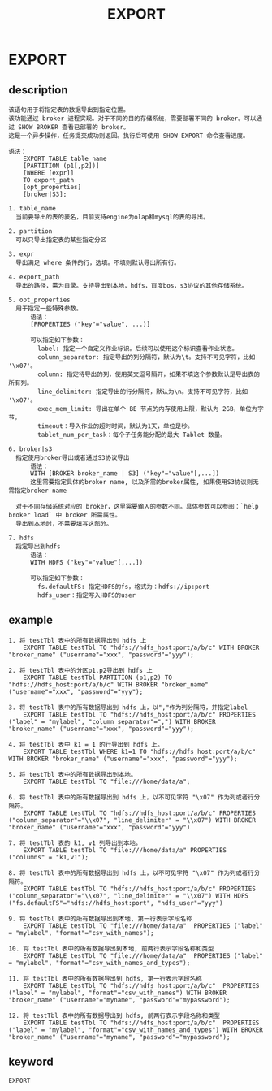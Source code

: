 ﻿---
{
    "title": "EXPORT",
    "language": "zh-CN"
}
---

<!-- 
Licensed to the Apache Software Foundation (ASF) under one
or more contributor license agreements.  See the NOTICE file
distributed with this work for additional information
regarding copyright ownership.  The ASF licenses this file
to you under the Apache License, Version 2.0 (the
"License"); you may not use this file except in compliance
with the License.  You may obtain a copy of the License at

  http://www.apache.org/licenses/LICENSE-2.0

Unless required by applicable law or agreed to in writing,
software distributed under the License is distributed on an
"AS IS" BASIS, WITHOUT WARRANTIES OR CONDITIONS OF ANY
KIND, either express or implied.  See the License for the
specific language governing permissions and limitations
under the License.
-->

# EXPORT
## description

    该语句用于将指定表的数据导出到指定位置。
    该功能通过 broker 进程实现。对于不同的目的存储系统，需要部署不同的 broker。可以通过 SHOW BROKER 查看已部署的 broker。
    这是一个异步操作，任务提交成功则返回。执行后可使用 SHOW EXPORT 命令查看进度。

    语法：
        EXPORT TABLE table_name
        [PARTITION (p1[,p2])]
        [WHERE [expr]]
        TO export_path
        [opt_properties]
        [broker|S3];

    1. table_name
      当前要导出的表的表名，目前支持engine为olap和mysql的表的导出。

    2. partition
      可以只导出指定表的某些指定分区

    3. expr
      导出满足 where 条件的行，选填。不填则默认导出所有行。

    4. export_path
      导出的路径，需为目录。支持导出到本地，hdfs，百度bos，s3协议的其他存储系统。

    5. opt_properties
      用于指定一些特殊参数。
          语法：
          [PROPERTIES ("key"="value", ...)]
        
          可以指定如下参数：
            label: 指定一个自定义作业标识。后续可以使用这个标识查看作业状态。
            column_separator: 指定导出的列分隔符，默认为\t。支持不可见字符，比如 '\x07'。
            column: 指定待导出的列，使用英文逗号隔开，如果不填这个参数默认是导出表的所有列。
            line_delimiter: 指定导出的行分隔符，默认为\n。支持不可见字符，比如 '\x07'。
            exec_mem_limit: 导出在单个 BE 节点的内存使用上限，默认为 2GB，单位为字节。
            timeout：导入作业的超时时间，默认为1天，单位是秒。
            tablet_num_per_task：每个子任务能分配的最大 Tablet 数量。

    6. broker|s3
      指定使用broker导出或者通过S3协议导出
          语法：
          WITH [BROKER broker_name | S3] ("key"="value"[,...])
          这里需要指定具体的broker name, 以及所需的broker属性, 如果使用S3协议则无需指定broker name

      对于不同存储系统对应的 broker，这里需要输入的参数不同。具体参数可以参阅：`help broker load` 中 broker 所需属性。
      导出到本地时，不需要填写这部分。

    7. hdfs
      指定导出到hdfs
          语法：
          WITH HDFS ("key"="value"[,...])

          可以指定如下参数：
            fs.defaultFS: 指定HDFS的fs，格式为：hdfs://ip:port
            hdfs_user：指定写入HDFS的user

## example

    1. 将 testTbl 表中的所有数据导出到 hdfs 上
        EXPORT TABLE testTbl TO "hdfs://hdfs_host:port/a/b/c" WITH BROKER "broker_name" ("username"="xxx", "password"="yyy");

    2. 将 testTbl 表中的分区p1,p2导出到 hdfs 上
        EXPORT TABLE testTbl PARTITION (p1,p2) TO "hdfs://hdfs_host:port/a/b/c" WITH BROKER "broker_name" ("username"="xxx", "password"="yyy");
    
    3. 将 testTbl 表中的所有数据导出到 hdfs 上，以","作为列分隔符，并指定label
        EXPORT TABLE testTbl TO "hdfs://hdfs_host:port/a/b/c" PROPERTIES ("label" = "mylabel", "column_separator"=",") WITH BROKER "broker_name" ("username"="xxx", "password"="yyy");
    
    4. 将 testTbl 表中 k1 = 1 的行导出到 hdfs 上。
        EXPORT TABLE testTbl WHERE k1=1 TO "hdfs://hdfs_host:port/a/b/c" WITH BROKER "broker_name" ("username"="xxx", "password"="yyy");

    5. 将 testTbl 表中的所有数据导出到本地。
        EXPORT TABLE testTbl TO "file:///home/data/a";

    6. 将 testTbl 表中的所有数据导出到 hdfs 上，以不可见字符 "\x07" 作为列或者行分隔符。
        EXPORT TABLE testTbl TO "hdfs://hdfs_host:port/a/b/c" PROPERTIES ("column_separator"="\\x07", "line_delimiter" = "\\x07") WITH BROKER "broker_name" ("username"="xxx", "password"="yyy")
 
    7. 将 testTbl 表的 k1, v1 列导出到本地。
        EXPORT TABLE testTbl TO "file:///home/data/a" PROPERTIES ("columns" = "k1,v1");

    8. 将 testTbl 表中的所有数据导出到 hdfs 上，以不可见字符 "\x07" 作为列或者行分隔符。
        EXPORT TABLE testTbl TO "hdfs://hdfs_host:port/a/b/c" PROPERTIES ("column_separator"="\\x07", "line_delimiter" = "\\x07") WITH HDFS ("fs.defaultFS"="hdfs://hdfs_host:port", "hdfs_user"="yyy")
    
    9. 将 testTbl 表中的所有数据导出到本地, 第一行表示字段名称
        EXPORT TABLE testTbl TO "file:///home/data/a"  PROPERTIES ("label" = "mylabel", "format"="csv_with_names");
    
    10. 将 testTbl 表中的所有数据导出到本地, 前两行表示字段名称和类型
        EXPORT TABLE testTbl TO "file:///home/data/a"  PROPERTIES ("label" = "mylabel", "format"="csv_with_names_and_types");
    
    11. 将 testTbl 表中的所有数据导出到 hdfs, 第一行表示字段名称
        EXPORT TABLE testTbl TO "hdfs://hdfs_host:port/a/b/c"  PROPERTIES ("label" = "mylabel", "format"="csv_with_names") WITH BROKER "broker_name" ("username"="myname", "password"="mypassword");
    
    12. 将 testTbl 表中的所有数据导出到 hdfs, 前两行表示字段名称和类型
        EXPORT TABLE testTbl TO "hdfs://hdfs_host:port/a/b/c"  PROPERTIES ("label" = "mylabel", "format"="csv_with_names_and_types") WITH BROKER "broker_name" ("username"="myname", "password"="mypassword");

## keyword
    EXPORT

